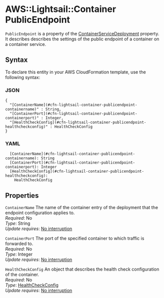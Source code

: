 # AWS::Lightsail::Container PublicEndpoint<a name="aws-properties-lightsail-container-publicendpoint"></a>

`PublicEndpoint` is a property of the [ContainerServiceDeployment](https://docs.aws.amazon.com/AWSCloudFormation/latest/UserGuide/aws-properties-lightsail-container-containerservicedeployment.html) property\. It describes describes the settings of the public endpoint of a container on a container service\.

## Syntax<a name="aws-properties-lightsail-container-publicendpoint-syntax"></a>

To declare this entity in your AWS CloudFormation template, use the following syntax:

### JSON<a name="aws-properties-lightsail-container-publicendpoint-syntax.json"></a>

```
{
  "[ContainerName](#cfn-lightsail-container-publicendpoint-containername)" : String,
  "[ContainerPort](#cfn-lightsail-container-publicendpoint-containerport)" : Integer,
  "[HealthCheckConfig](#cfn-lightsail-container-publicendpoint-healthcheckconfig)" : HealthCheckConfig
}
```

### YAML<a name="aws-properties-lightsail-container-publicendpoint-syntax.yaml"></a>

```
  [ContainerName](#cfn-lightsail-container-publicendpoint-containername): String
  [ContainerPort](#cfn-lightsail-container-publicendpoint-containerport): Integer
  [HealthCheckConfig](#cfn-lightsail-container-publicendpoint-healthcheckconfig): 
    HealthCheckConfig
```

## Properties<a name="aws-properties-lightsail-container-publicendpoint-properties"></a>

`ContainerName`  <a name="cfn-lightsail-container-publicendpoint-containername"></a>
The name of the container entry of the deployment that the endpoint configuration applies to\.  
*Required*: No  
*Type*: String  
*Update requires*: [No interruption](https://docs.aws.amazon.com/AWSCloudFormation/latest/UserGuide/using-cfn-updating-stacks-update-behaviors.html#update-no-interrupt)

`ContainerPort`  <a name="cfn-lightsail-container-publicendpoint-containerport"></a>
The port of the specified container to which traffic is forwarded to\.  
*Required*: No  
*Type*: Integer  
*Update requires*: [No interruption](https://docs.aws.amazon.com/AWSCloudFormation/latest/UserGuide/using-cfn-updating-stacks-update-behaviors.html#update-no-interrupt)

`HealthCheckConfig`  <a name="cfn-lightsail-container-publicendpoint-healthcheckconfig"></a>
An object that describes the health check configuration of the container\.  
*Required*: No  
*Type*: [HealthCheckConfig](aws-properties-lightsail-container-healthcheckconfig.md)  
*Update requires*: [No interruption](https://docs.aws.amazon.com/AWSCloudFormation/latest/UserGuide/using-cfn-updating-stacks-update-behaviors.html#update-no-interrupt)